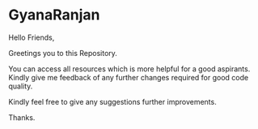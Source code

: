 # GyanaRanjan


Hello Friends,

Greetings you to this Repository.

You can access all resources which is more helpful for a good aspirants. Kindly give me feedback of any further changes required for good code quality.

Kindly feel free to give any suggestions further improvements.

Thanks.
